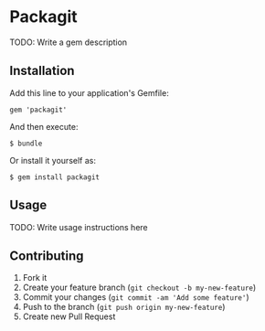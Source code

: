 # Packagit

TODO: Write a gem description

## Installation

Add this line to your application's Gemfile:

    gem 'packagit'

And then execute:

    $ bundle

Or install it yourself as:

    $ gem install packagit

## Usage

TODO: Write usage instructions here

## Contributing

1. Fork it
2. Create your feature branch (`git checkout -b my-new-feature`)
3. Commit your changes (`git commit -am 'Add some feature'`)
4. Push to the branch (`git push origin my-new-feature`)
5. Create new Pull Request

